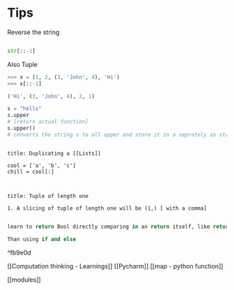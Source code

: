 # Tips 


Reverse the string 
``` py

str[::-1]

```


Also Tuple
```py
>>> x = (1, 2, (3, 'John', 4), 'Hi')
>>> x[::-1]

('Hi', (3, 'John', 4), 2, 1)

```


```py
s = "hello"
s.upper 
# [return actual function]
s.upper()
# converts the string s to all upper and store it in a seprately as strings are immutable objects


```

```ad-tip

title: Duplicating a [[Lists]]

cool = ['a', 'b', 'c']
chill = cool[:]



```

```ad-tip
title: Tuple of length one

1. A slicing of tuple of length one will be (1,) [ with a comma]

```

```py

learn to return Bool directly comparing in an return itself, like return aStr == char

Than using if and else
```

^fb9e0d

[[Computation thinking - Learnings]]
[[Pycharm]]
[[map - python function]]

[[modules]]
